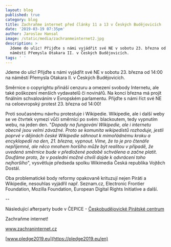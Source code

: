 ```yaml
---
layout: blog
published: true
category: blog
title: Zachraňme internet před články 11 a 13 v Českých Budějovicích
date: '2019-03-19 07:35pm'
author: Jaroslav Hansal
image: /static/media/zachranmeinternet2.jpg
description: >
  Jdeme do ulic! Přijďte s námi vyjádřit své NE v sobotu 23. března od 14:00 na
  náměstí Přemysla Otakara II. v Českých Budějovicích. 
tags: ' '
---
```

Jdeme do ulic! Přijďte s námi vyjádřit své NE v sobotu 23. března od 14:00 na náměstí Přemysla Otakara II. v Českých Budějovicích. 



Směrnice o copyrightu přináší cenzuru a omezení svobody Internetu, ale také poškození menších vydavatelů či novinářů. Na konci března má projít finálním schvalováním v Evropském parlamentu. Přijďte s námi říct své NE na celoevropský protest 23. března od 14:00!



Proti současnému návrhu protestuje i Wikipedie. Wikipedie, ale i další weby se ve čtvrtek vymezí vůči směrnici po svém: blackoutem, tedy vypnutím webu, na jeden den. "_Dopady na fungování Wikipedie, ale i internetu obecně jsou velmi závažné. Proto se komunita wikipedistů rozhoduje, jestli poprvé v dějinách české Wikipedie sáhnout k mimořádnému kroku a encyklopedii na den, 21. března, vypnout. Víme, že to je pro čtenáře nepříjemné, ale něco mnohem horšího může být realitou v případě, že uvedená směrnice bude v předložené podobě schválena a začne platit. Doufáme proto, že v poslední možné chvíli dojde k odvrácení toho nejhoršího_", vysvětluje předseda spolku Wikimedia Česká republika Vojtěch Dostál. 



Oba problematické body reformy opakovaně krituzují nejen Piráti a Wikipedie, nesouhlas vyjádřil např. Seznam.cz, Electronic Frontier Foundation, Mozilla Foundation, European Digital Rights Initiative a další.

\--

Následující afterparty bude v  ČEPICE - [Českobudějovické Pirátské centrum](https://www.facebook.com/cepiceCB/)



Zachraňme internet!

[www.zachraninternet.cz](https://zachraninternet.cz/)

[www.pledge2019.eu](https://pledge2019.eu/en)
